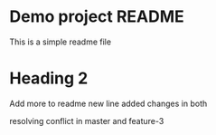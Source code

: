 # Demo project README

This is a simple readme file

# Heading 2

Add more to readme
new line added
changes in both

resolving conflict in master and feature-3

